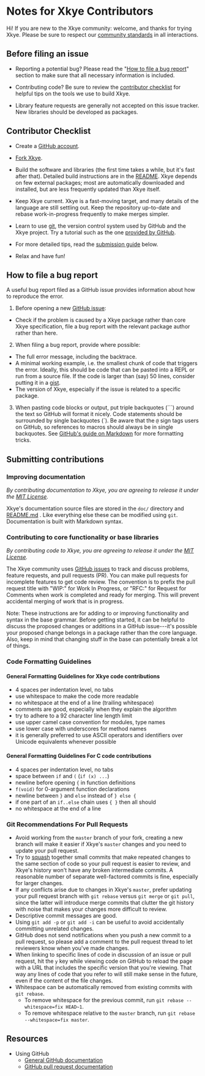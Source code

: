 # Notes for Xkye Contributors

Hi! If you are new to the Xkye community: welcome, and thanks for trying Xkye. Please be sure to respect our [community standards](https://github.com/RahmanAnsari/xkye_python/blob/main/CODE_OF_CONDUCT.md) in all interactions.


## Before filing an issue

- Reporting a potential bug? Please read the "[How to file a bug report](https://github.com/RahmanAnsari/xkye_python/blob/master/CONTRIBUTING.md#how-to-file-a-bug-report)" section to make sure that all necessary information is included.

- Contributing code? Be sure to review the [contributor checklist](https://github.com/RahmanAnsari/xkye_python/blob/master/CONTRIBUTING.md#contributor-checklist) for helpful tips on the tools we use to build Xkye.

- Library feature requests are generally not accepted on this issue tracker. New libraries should be developed as packages.


## Contributor Checklist

* Create a [GitHub account](https://github.com/signup/free).

* [Fork Xkye](https://github.com/RahmanAnsari/xkye_python/fork).

* Build the software and libraries (the first time takes a while, but it's fast after that). Detailed build instructions are in the [README](https://github.com/RahmanAnsari/xkye_python/tree/master/README.md). Xkye depends on few external packages; most are automatically downloaded and installed, but are less frequently updated than Xkye itself.

* Keep Xkye current. Xkye is a fast-moving target, and many details of the language are still settling out. Keep the repository up-to-date and rebase work-in-progress frequently to make merges simpler.

* Learn to use [git](https://git-scm.com), the version control system used by GitHub and the Xkye project. Try a tutorial such as the one [provided by GitHub](https://try.GitHub.io/levels/1/challenges/1).

* For more detailed tips, read the [submission guide](https://github.com/RahmanAnsari/xkye_python/blob/master/CONTRIBUTING.md#submitting-contributions) below.

* Relax and have fun!

## How to file a bug report

A useful bug report filed as a GitHub issue provides information about how to reproduce the error.

1. Before opening a new [GitHub issue](https://github.com/RahmanAnsari/xkye_python/issues):
  - Check if the problem is caused by a Xkye package rather than core Xkye specification, file a bug report with the relevant package author rather than here.

2. When filing a bug report, provide where possible:
  - The full error message, including the backtrace.
  - A minimal working example, i.e. the smallest chunk of code that triggers the error. Ideally, this should be code that can be pasted into a REPL or run from a source file. If the code is larger than (say) 50 lines, consider putting it in a [gist](https://gist.github.com).
  - The version of Xkye, especially if the issue is related to a specific package.

3. When pasting code blocks or output, put triple backquotes (\`\`\`) around the text so GitHub will format it nicely. Code statements should be surrounded by single backquotes (\`). Be aware that the `@` sign tags users on GitHub, so references to macros should always be in single backquotes. See [GitHub's guide on Markdown](https://guides.github.com/features/mastering-markdown) for more formatting tricks.

## Submitting contributions

### Improving documentation

*By contributing documentation to Xkye, you are agreeing to release it under the [MIT License](https://github.com/RahmanAnsari/xkye-lang/tree/master/LICENSE.md).*

Xkye's documentation source files are stored in the `doc/` directory and [README.md](https://github.com/RahmanAnsari/xkye_python/tree/master/README.md) . Like everything else these can be modified using `git`. Documentation is built with Markdown syntax.


### Contributing to core functionality or base libraries

*By contributing code to Xkye, you are agreeing to release it under the [MIT License](https://github.com/RahmanAnsari/xkye-lang/tree/master/LICENSE.md).*

The Xkye community uses [GitHub issues](https://github.com/RahmanAnsari/xkye-lang/issues) to track and discuss problems, feature requests, and pull requests (PR). You can make pull requests for incomplete features to get code review. The convention is to prefix the pull request title with "WIP:" for Work In Progress, or "RFC:" for Request for Comments when work is completed and ready for merging. This will prevent accidental merging of work that is in progress.

Note: These instructions are for adding to or improving functionality and syntax in the base grammar. Before getting started, it can be helpful to discuss the proposed changes or additions in a GitHub issue---it's possible your proposed change belongs in a package rather than the core language. Also, keep in mind that changing stuff in the base can potentially break a lot of things.


### Code Formatting Guidelines

#### General Formatting Guidelines for Xkye code contributions

 - 4 spaces per indentation level, no tabs
 - use whitespace to make the code more readable
 - no whitespace at the end of a line (trailing whitespace)
 - comments are good, especially when they explain the algorithm
 - try to adhere to a 92 character line length limit
 - use upper camel case convention for modules, type names
 - use lower case with underscores for method names
 - it is generally preferred to use ASCII operators and identifiers over
   Unicode equivalents whenever possible

#### General Formatting Guidelines For C code contributions

 - 4 spaces per indentation level, no tabs
 - space between `if` and `(` (`if (x) ...`)
 - newline before opening `{` in function definitions
 - `f(void)` for 0-argument function declarations
 - newline between `}` and `else` instead of `} else {`
 - if one part of an `if..else` chain uses `{ }` then all should
 - no whitespace at the end of a line

### Git Recommendations For Pull Requests

 - Avoid working from the `master` branch of your fork, creating a new branch will make it easier if Xkye's `master` changes and you need to update your pull request.
 - Try to [squash](http://gitready.com/advanced/2009/02/10/squashing-commits-with-rebase.html) together small commits that make repeated changes to the same section of code so your pull request is easier to review, and Xkye's history won't have any broken intermediate commits. A reasonable number of separate well-factored commits is fine, especially for larger changes.
 - If any conflicts arise due to changes in Xkye's `master`, prefer updating your pull request branch with `git rebase` versus `git merge` or `git pull`, since the latter will introduce merge commits that clutter the git history with noise that makes your changes more difficult to review.
 - Descriptive commit messages are good.
 - Using `git add -p` or `git add -i` can be useful to avoid accidentally committing unrelated changes.
 - GitHub does not send notifications when you push a new commit to a pull request, so please add a comment to the pull request thread to let reviewers know when you've made changes.
 - When linking to specific lines of code in discussion of an issue or pull request, hit the `y` key while viewing code on GitHub to reload the page with a URL that includes the specific version that you're viewing. That way any lines of code that you refer to will still make sense in the future, even if the content of the file changes.
 - Whitespace can be automatically removed from existing commits with `git rebase`.
   - To remove whitespace for the previous commit, run
     `git rebase --whitespace=fix HEAD~1`.
   - To remove whitespace relative to the `master` branch, run
     `git rebase --whitespace=fix master`.

## Resources

* Using GitHub
  - [General GitHub documentation](https://help.github.com)
  - [GitHub pull request documentation](https://help.github.com/articles/creating-a-pull-request/)
